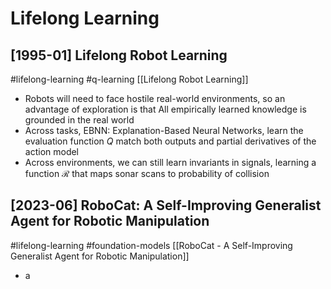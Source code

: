 # Lifelong Learning

## [1995-01] Lifelong Robot Learning

#lifelong-learning
#q-learning
[[Lifelong Robot Learning]]
- Robots will need to face hostile real-world environments, so an advantage of exploration is that All empirically learned knowledge is grounded in the real world
- Across tasks, EBNN: Explanation-Based Neural Networks, learn the evaluation function $Q$ match both outputs and partial derivatives of the action model
- Across environments, we can still learn invariants in signals, learning a function $\mathcal{R}$ that maps sonar scans to probability of collision

## [2023-06] RoboCat: A Self-Improving Generalist Agent for Robotic Manipulation

#lifelong-learning
#foundation-models
[[RoboCat - A Self-Improving Generalist Agent for Robotic Manipulation]]
- a
